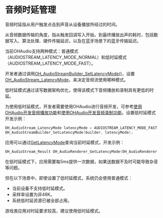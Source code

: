 # 音频时延管理

音频时延指从用户触发点击到声音从设备播放所经过的时间。

从音频数据传输的角度，指从触发回调写入开始，到最终播放出声的耗时，包括数据写入、算法处理、硬件传输延迟，以及在蓝牙场景下的蓝牙传输延迟。

当前OHAudio支持两种模式：普通模式（AUDIOSTREAM_LATENCY_MODE_NORMAL）和低时延模式（AUDIOSTREAM_LATENCY_MODE_FAST）。

开发者通过调用[OH_AudioStreamBuilder_SetLatencyMode()](../../reference/apis-audio-kit/capi-native-audiostreambuilder-h.md#oh_audiostreambuilder_setlatencymode)，设置[OH_AudioStream_LatencyMode](../../reference/apis-audio-kit/capi-native-audiostream-base-h.md#oh_audiostream_latencymode)，来决定音频流使用哪种模式。

低时延模式通过读写数据架构优化，使得该模式下音频播放和录制具有更低的时延。

为使用低时延模式，开发者需要使用OHAudio进行音频开发，可参考[使用OHAudio开发音频播放功能](using-ohaudio-for-playback.md)和[使用OHAudio开发音频录制功能](using-ohaudio-for-recording.md)。设置低时延模式开发示例：

```cpp
OH_AudioStream_LatencyMode latencyMode = AUDIOSTREAM_LATENCY_MODE_FAST;
OH_AudioStreamBuilder_SetLatencyMode(builder, latencyMode);
```

应用可以通过[GetLatencyMode](../../reference/apis-audio-kit/capi-native-audiorenderer-h.md#oh_audiorenderer_getlatencymode)查询当前时延模式，开发示例：

```cpp
OH_AudioStream_Result OH_AudioRenderer_GetLatencyMode(OH_AudioRenderer *renderer, OH_AudioStream_LatencyMode *latencyMode)
```

在低时延模式下，应用需要每5ms提供一次数据，如果送数据不及时可能导致杂音等问题。

但在以下场景中，即使设置了低时延模式，系统仍会使用普通模式：

- 当前设备不支持低时延模式。
- 采样率设置为非48K。
- 系统低时延资源已被全部占用。

游戏类应用对时延要求较高，建议使用低时延模式。